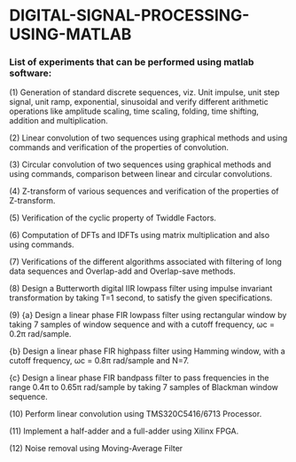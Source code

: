 # DIGITAL-SIGNAL-PROCESSING-USING-MATLAB
### List of experiments that can be performed using matlab software:


(1) Generation of standard discrete sequences, viz. Unit 
impulse, unit step signal, unit ramp, exponential, sinusoidal 
and verify different arithmetic operations like amplitude 
scaling, time scaling, folding, time shifting, addition and 
multiplication.

(2) Linear convolution of two sequences using graphical 
methods and using commands and verification of the 
properties of convolution.

(3) Circular convolution of two sequences using graphical 
methods and using commands, comparison between linear 
and circular convolutions.

(4) Z-transform of various sequences and verification of the 
properties of Z-transform.

(5) Verification of the cyclic property of Twiddle Factors.

(6) Computation of DFTs and IDFTs using matrix 
multiplication and also using commands.

(7) Verifications of the different algorithms associated with 
filtering of long data sequences and Overlap-add and 
Overlap-save methods.

(8) Design a Butterworth digital IIR lowpass filter using 
impulse invariant transformation by taking T=1 second, to 
satisfy the given specifications.

(9) {a} Design a linear phase FIR lowpass filter using 
rectangular window by taking 7 samples of window 
sequence and with a cutoff frequency, ωc = 0.2π rad/sample.

{b} Design a linear phase FIR highpass filter using 
Hamming window, with a cutoff frequency, ωc = 0.8π 
rad/sample and N=7.

{c} Design a linear phase FIR bandpass filter to pass 
frequencies in the range 0.4π to 0.65π rad/sample by taking 
7 samples of Blackman window sequence.
  
(10) Perform linear convolution using TMS320C5416/6713 
Processor.
  
(11) Implement a half-adder and a full-adder using Xilinx FPGA.
  
(12) Noise removal using Moving-Average Filter
